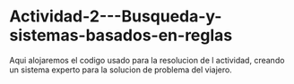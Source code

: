 # Actividad-2---Busqueda-y-sistemas-basados-en-reglas
Aqui alojaremos el codigo usado para la resolucion de l actividad, creando un sistema experto para la solucion de problema del viajero.
